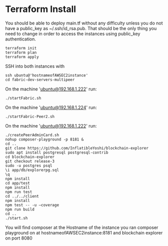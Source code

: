 # Terraform Install

You should be able to deploy main.tf without any difficulty unless you do not have a public_key as ~/.ssh/id_rsa.pub. That should be the only thing you need to change in order to access the instances using public_key authentication.

```
terraform init
terraform plan
terraform apply
```

SSH into both instances with
```
ssh ubuntu@'hostnameofAWSEC2instance'
cd fabric-dev-servers-multipeer
```

On the machine 'ubuntu@192.168.1.222' run:
```
./startFabric.sh
```

On the machine 'ubuntu@192.168.1.224' run:
```
./startFabric-Peer2.sh
```

On the machine 'ubuntu@192.168.1.222' run:
```
./createPeerAdminCard.sh
nohup composer-playground -p 8181 &
cd ..
git clone https://github.com/InflatibleYoshi/blockchain-explorer
sudo apt install postgresql postgresql-contrib
cd blockchain-explorer
git checkout release-3
sudo -u postgres psql
\i app/db/explorerpg.sql
\q
npm install
cd app/test
npm install
npm run test
cd ../../client
npm install
npm test -- -u –coverage
npm run build
cd ..
./start.sh
```


You will find composer at the Hostname of the instance you ran composer playground on at hostnameofAWSEC2instance:8181 and blockchain explorer on port 8080